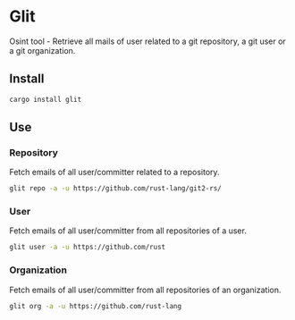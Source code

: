 # Glit

Osint tool - Retrieve all mails of user related to a git repository, a git user or a git organization.

## Install

```bash
cargo install glit
```

## Use

### Repository

Fetch emails of all user/committer related to a repository.

```bash
glit repo -a -u https://github.com/rust-lang/git2-rs/
```

### User

Fetch emails of all user/committer from all repositories of a user.

```bash
glit user -a -u https://github.com/rust
```

### Organization

Fetch emails of all user/committer from all repositories of an organization.

```bash
glit org -a -u https://github.com/rust-lang
```